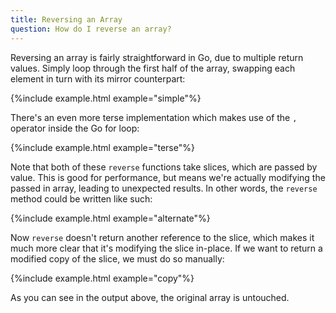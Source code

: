 ```yaml
---
title: Reversing an Array
question: How do I reverse an array?
---
```


Reversing an array is fairly straightforward in Go, due to multiple return values.  Simply loop through the first half of the array, swapping each element in turn with its mirror counterpart:

{%include example.html example="simple"%}

There's an even more terse implementation which makes use of the `,` operator inside the Go for loop:

{%include example.html example="terse"%}

Note that both of these `reverse` functions take slices, which are passed by value.  This is good for performance, but means we're actually modifying the passed in array, leading to unexpected results.  In other words, the `reverse` method could be written like such:

{%include example.html example="alternate"%}

Now `reverse` doesn't return another reference to the slice, which makes it much more clear that it's modifying the slice in-place.  If we want to return a modified copy of the slice, we must do so manually:

{%include example.html example="copy"%}

As you can see in the output above, the original array is untouched.

